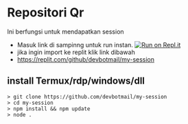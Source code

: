 # Repositori Qr
Ini berfungsi untuk mendapatkan session

- Masuk link di sampinng untuk run instan.
[![Run on Repl.it](https://repl.it/badge/github/quiec/whatsAlfa)](https://replit.com/@devbotmail/Session-BoTzMd#.github/FUNDING.yml)
- jika ingin import ke replit klik  link dibawah
- https://replit.com/github/devbotmail/my-session

## install Termux/rdp/windows/dll
```
> git clone https://github.com/devbotmail/my-session
> cd my-session
> npm install && npm update
> node .
```
